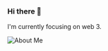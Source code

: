 ### Hi there 👋

I'm currently focusing on web 3.

![About Me](https://github-readme-stats.vercel.app/api?username=jacob-chia&show_icons=true&theme=transparent&hide_title=true&hide_rank=true)
<!--![Top Langs](https://github-readme-stats.vercel.app/api/top-langs/?username=jacob-chia&theme=transparent&layout=compact&langs_count=4&hide=handlebars,css,html)-->
